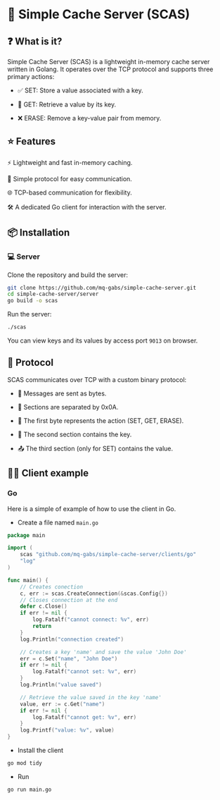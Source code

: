 # :rocket: Simple Cache Server (SCAS)

## :question: What is it?

Simple Cache Server (SCAS) is a lightweight in-memory cache server written in Golang. It operates over the TCP protocol and supports three primary actions:

- :white_check_mark: SET: Store a value associated with a key.

- :mag_right: GET: Retrieve a value by its key.

- :x: ERASE: Remove a key-value pair from memory.

## :star: Features

⚡ Lightweight and fast in-memory caching.

🎯 Simple protocol for easy communication.

🌐 TCP-based communication for flexibility.

🛠️ A dedicated Go client for interaction with the server.

## 📦 Installation

### :computer: Server

Clone the repository and build the server:

```bash
git clone https://github.com/mq-gabs/simple-cache-server.git
cd simple-cache-server/server
go build -o scas
```

Run the server:

```bash
./scas
```
You can view keys and its values by access port `9013` on browser.


## :link: Protocol

SCAS communicates over TCP with a custom binary protocol:

- :satellite: Messages are sent as bytes.

- :small_blue_diamond: Sections are separated by 0x0A.

- :ticket: The first byte represents the action (SET, GET, ERASE).

- :key: The second section contains the key.

- :outbox_tray: The third section (only for SET) contains the value.

## 🧑‍💻 Client example

### Go

Here is a simple of example of how to use the client in Go.

- Create a file named `main.go`
```go
package main

import (
	scas "github.com/mq-gabs/simple-cache-server/clients/go"
	"log"
)

func main() {
	// Creates conection
	c, err := scas.CreateConnection(&scas.Config{})
	// Closes connection at the end
	defer c.Close()
	if err != nil {
		log.Fatalf("cannot connect: %v", err)
		return
	}
	log.Println("connection created")

	// Creates a key 'name' and save the value 'John Doe'
	err = c.Set("name", "John Doe")
	if err != nil {
		log.Fatalf("cannot set: %v", err)
	}
	log.Println("value saved")

	// Retrieve the value saved in the key 'name'
	value, err := c.Get("name")
	if err != nil {
		log.Fatalf("cannot get: %v", err)
	}
	log.Printf("value: %v", value)
}
```

- Install the client
```bash
go mod tidy
```

- Run
```bash
go run main.go
```
